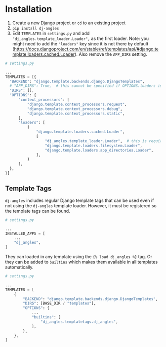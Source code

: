 # Installation

1. Create a new Django project or `cd` to an existing project
1. `pip install dj-angles`
1. Edit `TEMPLATES` in `settings.py` and add `"dj_angles.template_loader.Loader",` as the first loader. Note: you might need to add the `"loaders"` key since it is not there by default (https://docs.djangoproject.com/en/stable/ref/templates/api/#django.template.loaders.cached.Loader). Also remove the `APP_DIRS` setting.

```python
# settings.py

...
TEMPLATES = [{
  "BACKEND": "django.template.backends.django.DjangoTemplates",
  # "APP_DIRS": True,  # this cannot be specified if OPTIONS.loaders is explicitly set
  "DIRS": [],
  "OPTIONS": {
      "context_processors": [
          "django.template.context_processors.request",
          "django.template.context_processors.debug",
          "django.template.context_processors.static",
      ],
      "loaders": [
          (
              "django.template.loaders.cached.Loader",
              [
                  "dj_angles.template_loader.Loader",  # this is required for `dj-angles`
                  "django.template.loaders.filesystem.Loader",
                  "django.template.loaders.app_directories.Loader",
              ],
          )
      ],
  },
}]
```

## Template Tags

`dj-angles` includes regular Django template tags that can be used even if not using the `dj-angles` template loader. However, it must be registered so the template tags can be found.

```python
# settings.py

...
INSTALLED_APPS = [
    ...
    "dj_angles",
]
```

They can loaded in any template using the `{% load dj_angles %}` tag. Or they can be added to `builtins` which makes them available in all templates automatically.

```python
# settings.py

...
TEMPLATES = [
    {
        "BACKEND": "django.template.backends.django.DjangoTemplates",
        "DIRS": [BASE_DIR / "templates"],
        "OPTIONS": {
            ...
            "builtins": [
                "dj_angles.templatetags.dj_angles",
            ],
        },
    },
]
```
